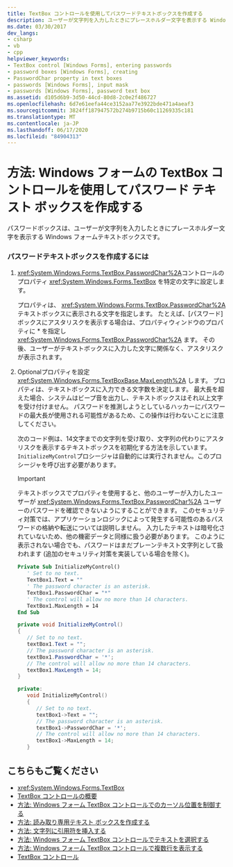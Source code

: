 ```yaml
---
title: TextBox コントロールを使用してパスワードテキストボックスを作成する
description: ユーザーが文字列を入力したときにプレースホルダー文字を表示する Windows フォームテキストを指定する方法について説明します。
ms.date: 03/30/2017
dev_langs:
- csharp
- vb
- cpp
helpviewer_keywords:
- TextBox control [Windows Forms], entering passwords
- password boxes [Windows Forms], creating
- PasswordChar property in text boxes
- passwords [Windows Forms], input mask
- passwords [Windows Forms], password text box
ms.assetid: d105d6b9-3d50-44cd-80d8-2c0e2f486727
ms.openlocfilehash: 6d7e61eefa44ce3152aa77e3922bde471a4aeaf3
ms.sourcegitcommit: 3824ff187947572b274b9715b60c11269335c181
ms.translationtype: MT
ms.contentlocale: ja-JP
ms.lasthandoff: 06/17/2020
ms.locfileid: "84904313"
---
```

# <a name="how-to-create-a-password-text-box-with-the-windows-forms-textbox-control"></a>方法: Windows フォームの TextBox コントロールを使用してパスワード テキスト ボックスを作成する

パスワードボックスは、ユーザーが文字列を入力したときにプレースホルダー文字を表示する Windows フォームテキストボックスです。

### <a name="to-create-a-password-text-box"></a>パスワードテキストボックスを作成するには

1. <xref:System.Windows.Forms.TextBox.PasswordChar%2A>コントロールのプロパティ <xref:System.Windows.Forms.TextBox> を特定の文字に設定します。

    プロパティは、 <xref:System.Windows.Forms.TextBox.PasswordChar%2A> テキストボックスに表示される文字を指定します。 たとえば、[パスワード] ボックスにアスタリスクを表示する場合は、プロパティウィンドウのプロパティに * を指定し <xref:System.Windows.Forms.TextBox.PasswordChar%2A> ます。 その後、ユーザーがテキストボックスに入力した文字に関係なく、アスタリスクが表示されます。

2. Optionalプロパティを設定 <xref:System.Windows.Forms.TextBoxBase.MaxLength%2A> します。 プロパティは、テキストボックスに入力できる文字数を決定します。 最大長を超えた場合、システムはビープ音を出力し、テキストボックスはそれ以上文字を受け付けません。 パスワードを推測しようとしているハッカーにパスワードの最大長が使用される可能性があるため、この操作は行わないことに注意してください。

    次のコード例は、14文字までの文字列を受け取り、文字列の代わりにアスタリスクを表示するテキストボックスを初期化する方法を示しています。 `InitializeMyControl`プロシージャは自動的には実行されません。このプロシージャを呼び出す必要があります。

    > [!IMPORTANT]
    > テキストボックスでプロパティを使用すると、他のユーザーが入力したユーザーが <xref:System.Windows.Forms.TextBox.PasswordChar%2A> ユーザーのパスワードを確認できないようにすることができます。 このセキュリティ対策では、アプリケーションロジックによって発生する可能性のあるパスワードの格納や転送については説明しません。 入力したテキストは暗号化されていないため、他の機密データと同様に扱う必要があります。 このように表示されない場合でも、パスワードはまだプレーンテキスト文字列として扱われます (追加のセキュリティ対策を実装している場合を除く)。

    ```vb
    Private Sub InitializeMyControl()
       ' Set to no text.
       TextBox1.Text = ""
       ' The password character is an asterisk.
       TextBox1.PasswordChar = "*"
       ' The control will allow no more than 14 characters.
       TextBox1.MaxLength = 14
    End Sub
    ```

    ```csharp
    private void InitializeMyControl()
    {
       // Set to no text.
       textBox1.Text = "";
       // The password character is an asterisk.
       textBox1.PasswordChar = '*';
       // The control will allow no more than 14 characters.
       textBox1.MaxLength = 14;
    }
    ```

    ```cpp
    private:
       void InitializeMyControl()
       {
          // Set to no text.
          textBox1->Text = "";
          // The password character is an asterisk.
          textBox1->PasswordChar = '*';
          // The control will allow no more than 14 characters.
          textBox1->MaxLength = 14;
       }
    ```

## <a name="see-also"></a>こちらもご覧ください

- <xref:System.Windows.Forms.TextBox>
- [TextBox コントロールの概要](textbox-control-overview-windows-forms.md)
- [方法: Windows フォーム TextBox コントロールでのカーソル位置を制御する](how-to-control-the-insertion-point-in-a-windows-forms-textbox-control.md)
- [方法: 読み取り専用テキスト ボックスを作成する](how-to-create-a-read-only-text-box-windows-forms.md)
- [方法: 文字列に引用符を挿入する](how-to-put-quotation-marks-in-a-string-windows-forms.md)
- [方法: Windows フォーム TextBox コントロールでテキストを選択する](how-to-select-text-in-the-windows-forms-textbox-control.md)
- [方法: Windows フォーム TextBox コントロールで複数行を表示する](how-to-view-multiple-lines-in-the-windows-forms-textbox-control.md)
- [TextBox コントロール](textbox-control-windows-forms.md)
